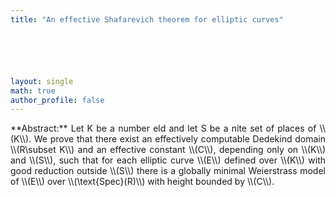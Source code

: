 ```yaml
---
title: "An effective Shafarevich theorem for elliptic curves"






layout: single
math: true
author_profile: false
---
```

<div style="text-align: justify !important; text-justify: inter-word;" markdown="1">
**Abstract:**  Let K be a number eld and let S be a nite set of places of \\(K\\). We prove that there exist an effectively computable Dedekind domain \\(R\subset K\\) and an effective constant \\(C\\), depending only on \\(K\\) and \\(S\\), such that for each elliptic curve \\(E\\) defined over \\(K\\) with good reduction outside \\(S\\) there is a globally minimal Weierstrass model of \\(E\\) over \\(\text{Spec}(R)\\) with height bounded by \\(C\\).
